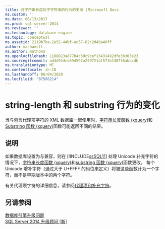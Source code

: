 ```yaml
---
title: 对字符串长度和子字符串的行为的更改 |Microsoft Docs
ms.custom: ''
ms.date: 06/13/2017
ms.prod: sql-server-2014
ms.reviewer: ''
ms.technology: database-engine
ms.topic: conceptual
ms.assetid: 2119b7ba-2e52-44bf-ac57-82c2d46a48ff
author: mashamsft
ms.author: mathoma
ms.openlocfilehash: 1188823a877b4c5dc9cef13431492dfe3b303e23
ms.sourcegitcommit: ad4d92dce894592a259721a1571b1d8736abacdb
ms.translationtype: MT
ms.contentlocale: zh-CN
ms.lasthandoff: 08/04/2020
ms.locfileid: "87586214"
---
```

# <a name="changes-to-behavior-of-string-length-and-substring"></a>string-length 和 substring 行为的变化
  当与包含代理项字符的 XML 数据库一起使用时，[字符串长度函数 &#40;xquery&#41;](/sql/xquery/functions-on-string-values-string-length)和[Substring 函数 &#40;xquery&#41;](/sql/xquery/functions-on-string-values-substring)函数可能返回不同的结果。  
  
## <a name="description"></a>说明  
 如果数据库设置为与兼容，则在 [!INCLUDE[ssSQL11](../../includes/sssql11-md.md)] 处理 Unicode 补充字符的情况下，[字符串长度函数 &#40;xquery&#41;](/sql/xquery/functions-on-string-values-string-length)和[substring 函数 &#40;xquery&#41;](/sql/xquery/functions-on-string-values-substring)函数更改。 每个 Unicode 增补字符（通过大于 U+FFFF 的码位来定义）将被这些函数计为一个字符，而不是早期版本中的两个字符。  
  
 有关代理项字符的详细信息，请参阅[代理项和补充字符](https://go.microsoft.com/fwlink/?LinkId=178317)。  
  
## <a name="see-also"></a>另请参阅  
 [数据库引擎升级问题](../../../2014/sql-server/install/database-engine-upgrade-issues.md)   
 [SQL Server 2014 升级顾问 &#91;新&#93;](https://docs.microsoft.com/sql/sql-server/install/sql-server-2014-upgrade-advisor)  
  
  
